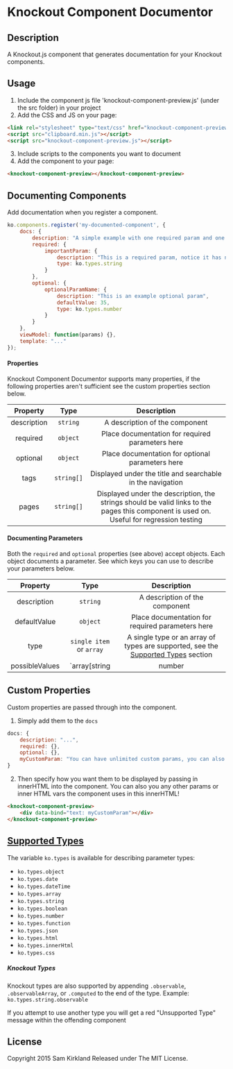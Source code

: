 # Knockout Component Documentor

## Description
A Knockout.js component that generates documentation for your Knockout components.

## Usage
1. Include the component js file 'knockout-component-preview.js' (under the src folder) in your project
2. Add the CSS and JS on your page:
```html
<link rel="stylesheet" type="text/css" href="knockout-component-preview.css" />
<script src="clipboard.min.js"></script>
<script src="knockout-component-preview.js"></script>
```
3. Include scripts to the components you want to document
4. Add the component to your page:
```html
<knockout-component-preview></knockout-component-preview>
```

## Documenting Components
Add documentation when you register a component.
```javascript
ko.components.register('my-documented-component', {
	docs: {
		description: "A simple example with one required param and one optional param",
		required: {
			importantParam: {
				description: "This is a required param, notice it has no defaultValue specified",
				type: ko.types.string
			}
		},
		optional: {
			optionalParamName: {
				description: "This is an example optional param",
				defaultValue: 35,
				type: ko.types.number
			}
		}
	},
	viewModel: function(params) {},
	template: "..."
});
```


#### Properties
Knockout Component Documentor supports many properties, if the following properties aren't sufficient see the custom properties section below.

| Property      | Type          | Description                                           |
|:-------------:|:-------------:|:-----------------------------------------------------:|
| description   | `string`      | A description of the component                        |
| required      | `object`      | Place documentation for required parameters here      |
| optional      | `object`      | Place documentation for optional parameters here      |
| tags          | `string[]`    | Displayed under the title and searchable in the navigation |
| pages         | `string[]`    | Displayed under the description, the strings should be valid links to the pages this component is used on. Useful for regression testing |

#### Documenting Parameters
Both the `required` and `optional` properties (see above) accept objects. Each object documents a parameter. See which keys you can use to describe your parameters below.

| Property          | Type                          | Description                                           |
|:-----------------:|:-----------------------------:|:-----------------------------------------------------:|
| description       | `string`                      | A description of the component                        |
| defaultValue      | `object`                      | Place documentation for required parameters here      |
| type              | `single item` or `array`      | A single type or an array of types are supported, see the [Supported Types](http://...#supported-types) section |
| possibleValues    | `array[string|number|object]` | Place all possible values in this array, the editor will shhow them in a dropdown |


## Custom Properties
Custom properties are passed through into the component.
1. Simply add them to the `docs`
```javascript
docs: {
    description: "...",
    required: {},
    optional: {},
    myCustomParam: "You can have unlimited custom params, you can also use any type (Object, string, array, etc...)"
}
```
2. Then specify how you want them to be displayed by passing in innerHTML into the component. You can also you any other params or inner HTML vars the component uses in this innerHTML!
```html
<knockout-component-preview>
    <div data-bind="text: myCustomParam"></div>
</knockout-component-preview>
```

## [Supported Types](#supported-types)
The variable `ko.types` is available for describing parameter types:
* `ko.types.object`
* `ko.types.date`
* `ko.types.dateTime`
* `ko.types.array`
* `ko.types.string`
* `ko.types.boolean`
* `ko.types.number`
* `ko.types.function`
* `ko.types.json`
* `ko.types.html`
* `ko.types.innerHtml`
* `ko.types.css`

##### Knockout Types
Knockout types are also supported by appending `.observable`, `.observableArray`, or `.computed` to the end of the type.
Example: `ko.types.string.observable`

If you attempt to use another type you will get a red "Unsupported Type" message within the offending component


## License
Copyright 2015 Sam Kirkland
Released under The MIT License.